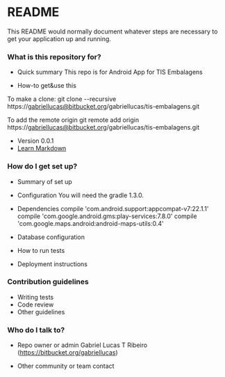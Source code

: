 # README #

This README would normally document whatever steps are necessary to get your application up and running.

### What is this repository for? ###

* Quick summary
This repo is for Android App for TIS Embalagens

* How-to get&use this

To make a clone:
git clone --recursive https://gabriellucas@bitbucket.org/gabriellucas/tis-embalagens.git

To add the remote origin
git remote add origin https://gabriellucas@bitbucket.org/gabriellucas/tis-embalagens.git



* Version 0.0.1
* [Learn Markdown](https://bitbucket.org/tutorials/markdowndemo)

### How do I get set up? ###

* Summary of set up
* Configuration
	You will need the gradle 1.3.0.

* Dependencies
    compile 'com.android.support:appcompat-v7:22.1.1'
    compile 'com.google.android.gms:play-services:7.8.0'
    compile 'com.google.maps.android:android-maps-utils:0.4'
	
* Database configuration
* How to run tests
* Deployment instructions

### Contribution guidelines ###

* Writing tests
* Code review
* Other guidelines

### Who do I talk to? ###

* Repo owner or admin
Gabriel Lucas T Ribeiro (https://bitbucket.org/gabriellucas)

* Other community or team contact
